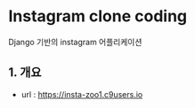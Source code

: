 # Instagram clone coding
Django 기반의 instagram 어플리케이션

## 1. 개요
- url : https://insta-zoo1.c9users.io
